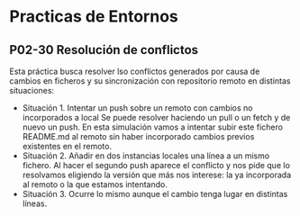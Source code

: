 # Practicas de Entornos
## P02-30 Resolución de conflictos
Esta práctica busca resolver lso conflictos generados por causa de cambios en ficheros y
su sincronización con repositorio remoto en distintas situaciones:
* Situación 1. Intentar un push sobre un remoto con cambios no incorporados a local
Se puede resolver haciendo un pull o un fetch y de nuevo un push.
En esta simulación vamos a intentar subir este fichero README.md al remoto sin haber incorporado 
cambios previos existentes en el remoto.
* Situación 2. Añadir en dos instancias locales
 una línea a un mismo fichero.
 Al hacer el segundo push aparece el conflicto y nos pide que lo resolvamos
 eligiendo la versión que más nos interese: la ya incorporada al remoto o la que estamos intentando.
* Situación 3. Ocurre lo mismo aunque el cambio tenga lugar en distintas líneas.